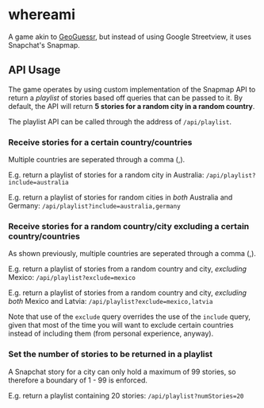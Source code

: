 # whereami
A game akin to [GeoGuessr](https://www.geoguessr.com), but instead of using Google Streetview, it uses Snapchat's Snapmap.

## API Usage
The game operates by using custom implementation of the Snapmap API to return a *playlist* of stories based off queries that can be passed to it. By default, the API will return **5 stories for a random city in a random country**.

The playlist API can be called through the address of `/api/playlist`.

### Receive stories for a certain country/countries
Multiple countries are seperated through a comma (,).

E.g. return a playlist of stories for a random city in Australia:
`/api/playlist?include=australia`

E.g. return a playlist of stories for random cities in *both* Australia and Germany:
`/api/playlist?include=australia,germany`

### Receive stories for a random country/city excluding a certain country/countries
As shown previously, multiple countries are seperated through a comma (,).

E.g. return a playlist of stories from a random country and city, *excluding* Mexico:
`/api/playlist?exclude=mexico`

E.g. return a playlist of stories from a random country and city, *excluding both* Mexico and Latvia:
`/api/playlist?exclude=mexico,latvia`

Note that use of the `exclude` query overrides the use of the `include` query, given that most of the time you will want to exclude certain countries instead of including them (from personal experience, anyway).

### Set the number of stories to be returned in a playlist
A Snapchat story for a city can  only hold a maximum of 99 stories, so therefore a boundary of 1 - 99 is enforced.

E.g. return a playlist containing 20 stories:
`/api/playlist?numStories=20`
